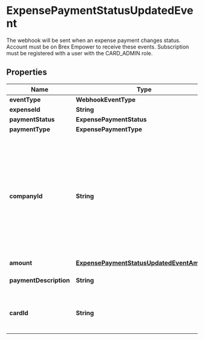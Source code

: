 

# ExpensePaymentStatusUpdatedEvent

The webhook will be sent when an expense payment changes status. Account must be on Brex Empower to receive these events. Subscription must be registered with a user with the CARD_ADMIN role.

## Properties

| Name | Type | Description | Notes |
|------------ | ------------- | ------------- | -------------|
|**eventType** | **WebhookEventType** |  |  |
|**expenseId** | **String** |  |  |
|**paymentStatus** | **ExpensePaymentStatus** |  |  |
|**paymentType** | **ExpensePaymentType** |  |  |
|**companyId** | **String** |  This is the &#x60;id&#x60; returned in the [Get Company](https://developer.brex.com/openapi/webhooks_api/) endpoint. You can use the &#x60;company_id&#x60; to determine which access token to use when you get the details from our API endpoints.  |  [optional] |
|**amount** | [**ExpensePaymentStatusUpdatedEventAmount**](ExpensePaymentStatusUpdatedEventAmount.md) |  |  [optional] |
|**paymentDescription** | **String** | The name of the card acceptor. |  [optional] |
|**cardId** | **String** | The ID of the card that is associated with the expense. |  [optional] |



